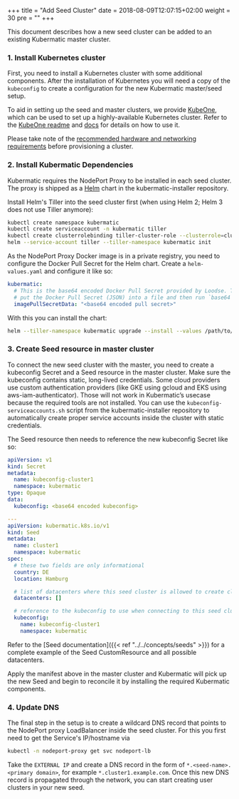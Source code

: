 +++
title = "Add Seed Cluster"
date = 2018-08-09T12:07:15+02:00
weight = 30
pre = "<b></b>"
+++

This document describes how a new seed cluster can be added to an existing Kubermatic master cluster.

### 1. Install Kubernetes cluster

First, you need to install a Kubernetes cluster with some additional components. After the installation of
Kubernetes you will need a copy of the `kubeconfig` to create a configuration for the new Kubermatic
master/seed setup.

To aid in setting up the seed and master clusters, we provide [KubeOne](https://github.com/kubermatic/kubeone/),
which can be used to set up a highly-available Kubernetes cluster. Refer to the [KubeOne readme](https://github.com/kubermatic/kubeone/)
and [docs](https://github.com/kubermatic/kubeone/tree/master/docs) for details on how to use it.

Please take note of the [recommended hardware and networking requirements](../../requirements/cluster_requirements/)
before provisioning a cluster.

### 2. Install Kubermatic Dependencies

Kubermatic requires the NodePort Proxy to be installed in each seed cluster. The proxy is shipped as a
[Helm](https://helm.sh) chart in the kubermatic-installer repository.

Install Helm's Tiller into the seed cluster first (when using Helm 2; Helm 3 does not use Tiller anymore):

```bash
kubectl create namespace kubermatic
kubectl create serviceaccount -n kubermatic tiller
kubectl create clusterrolebinding tiller-cluster-role --clusterrole=cluster-admin --serviceaccount=kubermatic:tiller
helm --service-account tiller --tiller-namespace kubermatic init
```

As the NodePort Proxy Docker image is in a private registry, you need to configure the Docker Pull Secret for
the Helm chart. Create a `helm-values.yaml` and configure it like so:

```yaml
kubermatic:
  # This is the base64 encoded Docker Pull Secret provided by Loodse. To create it, you can
  # put the Docker Pull Secret (JSON) into a file and then run `base64 docker-auth.json -w0`.
  imagePullSecretData: "<base64 encoded pull secret>"
```

With this you can install the chart:

```bash
helm --tiller-namespace kubermatic upgrade --install --values /path/to/your/helm-values.yaml --namespace nodeport-proxy nodeport-proxy charts/nodeport-proxy/
```

### 3. Create Seed resource in master cluster

To connect the new seed cluster with the master, you need to create a kubeconfig Secret and a Seed resource
in the master cluster. Make sure the kubeconfig contains static, long-lived credentials. Some cloud providers
use custom authentication providers (like GKE using gcloud and EKS using aws-iam-authenticator). Those will
not work in Kubermatic’s usecase because the required tools are not installed. You can use the
`kubeconfig-serviceaccounts.sh` script from the kubermatic-installer repository to automatically create proper
service accounts inside the cluster with static credentials.

The Seed resource then needs to reference the new kubeconfig Secret like so:

```yaml
apiVersion: v1
kind: Secret
metadata:
  name: kubeconfig-cluster1
  namespace: kubermatic
type: Opaque
data:
  kubeconfig: <base64 encoded kubeconfig>

---
apiVersion: kubermatic.k8s.io/v1
kind: Seed
metadata:
  name: cluster1
  namespace: kubermatic
spec:
  # these two fields are only informational
  country: DE
  location: Hamburg

  # list of datacenters where this seed cluster is allowed to create clusters in
  datacenters: []

  # reference to the kubeconfig to use when connecting to this seed cluster
  kubeconfig:
    name: kubeconfig-cluster1
    namespace: kubermatic
```

Refer to the [Seed documentation]({{< ref "../../concepts/seeds" >}}) for a complete example of the
Seed CustomResource and all possible datacenters.

Apply the manifest above in the master cluster and Kubermatic will pick up the new Seed and begin to
reconcile it by installing the required Kubermatic components.

### 4. Update DNS

The final step in the setup is to create a wildcard DNS record that points to the NodePort proxy LoadBalancer
inside the seed cluster. For this you first need to get the Service's IP/hostname via

```bash
kubectl -n nodeport-proxy get svc nodeport-lb
```

Take the `EXTERNAL IP` and create a DNS record in the form of `*.<seed-name>.<primary domain>`, for example
`*.cluster1.example.com`. Once this new DNS record is propagated through the network, you can start creating
user clusters in your new seed.
